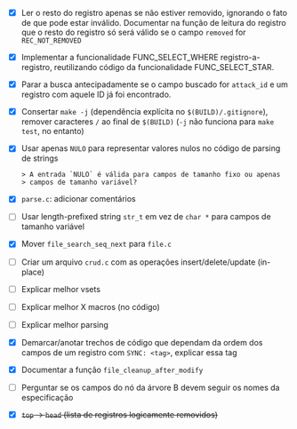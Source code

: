  - [x] Ler o resto do registro apenas se não estiver removido,
       ignorando o fato de que pode estar inválido. Documentar na
       função de leitura do registro que o resto do registro só será
       válido se o campo `removed` for `REC_NOT_REMOVED`

 - [x] Implementar a funcionalidade FUNC_SELECT_WHERE
       registro-a-registro, reutilizando código da funcionalidade
       FUNC_SELECT_STAR.

 - [x] Parar a busca antecipadamente se o campo buscado for `attack_id`
       e um registro com aquele ID já foi encontrado.

 - [x] Consertar `make -j` (dependência explícita no `$(BUILD)/.gitignore`),
       remover caracteres `/` ao final de `$(BUILD)`
       (`-j` não funciona para `make test`, no entanto)

 - [x] Usar apenas `NULO` para representar valores nulos no código de
       parsing de strings

       > A entrada `NULO` é válida para campos de tamanho fixo ou apenas
       > campos de tamanho variável?

 - [x] `parse.c`: adicionar comentários

 - [ ] Usar length-prefixed string `str_t` em vez de `char *` para campos de
       tamanho variável

 - [x] Mover `file_search_seq_next` para `file.c`

 - [ ] Criar um arquivo `crud.c` com as operações insert/delete/update (in-place)

 - [ ] Explicar melhor vsets

 - [ ] Explicar melhor X macros (no código)

 - [ ] Explicar melhor parsing

 - [x] Demarcar/anotar trechos de código que dependam da ordem dos campos
       de um registro com `SYNC: <tag>`, explicar essa tag

 - [x] Documentar a função `file_cleanup_after_modify`

 - [ ] Perguntar se os campos do nó da árvore B devem seguir os nomes da especificação

 - [x] ~~`top` -> `head` (lista de registros logicamente removidos)~~
